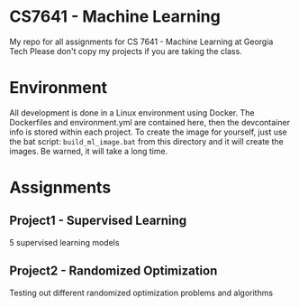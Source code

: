 # CS7641 - Machine Learning
My repo for all assignments for CS 7641 - Machine Learning at Georgia Tech
Please don't copy my projects if you are taking the class.

# Environment
All development is done in a Linux environment using Docker. The Dockerfiles and environment.yml are contained here, then the devcontainer info is stored within each project. To create the image for yourself, just use the bat script: `build_ml_image.bat` from this directory and it will create the images. Be warned, it will take a long time.

# Assignments
## Project1 - Supervised Learning
5 supervised learning models

## Project2 - Randomized Optimization
Testing out different randomized optimization problems and algorithms